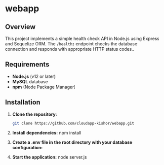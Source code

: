 # webapp

## Overview

This project implements a simple health check API in Node.js using Express and Sequelize ORM. The `/healthz` endpoint checks the database connection and responds with appropriate HTTP status codes..


## Requirements

- **Node.js** (v12 or later)
- **MySQL** database
- **npm** (Node Package Manager)

## Installation

1. **Clone the repository:**
   ```bash
   git clone https://github.com/cloudapp-kishor/webapp.git

2. **Install dependencies:**
   npm install

3. **Create a .env file in the root directory with your database configuration:**

4. **Start the application:**
   node server.js
